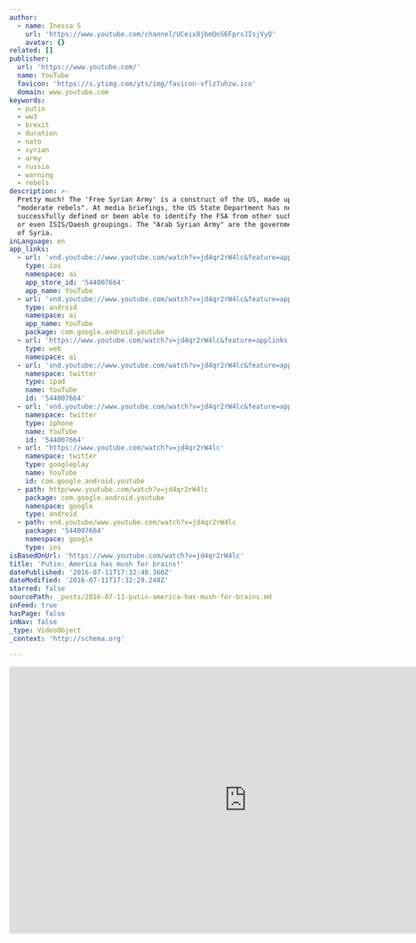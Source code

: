 ```yaml
---
author:
  - name: Inessa S
    url: 'https://www.youtube.com/channel/UCeix8jbmQnS6FprsJIsjVyQ'
    avatar: {}
related: []
publisher:
  url: 'https://www.youtube.com/'
  name: YouTube
  favicon: 'https://s.ytimg.com/yts/img/favicon-vflz7uhzw.ico'
  domain: www.youtube.com
keywords:
  - putin
  - ww3
  - brexit
  - duration
  - nato
  - syrian
  - army
  - russia
  - warning
  - rebels
description: >-
  Pretty much! The 'Free Syrian Army' is a construct of the US, made up of
  "moderate rebels". At media briefings, the US State Department has never
  successfully defined or been able to identify the FSA from other such "rebels"
  or even ISIS/Daesh groupings. The "Arab Syrian Army" are the government forces
  of Syria.
inLanguage: en
app_links:
  - url: 'vnd.youtube://www.youtube.com/watch?v=jd4qr2rW4lc&feature=applinks'
    type: ios
    namespace: ai
    app_store_id: '544007664'
    app_name: YouTube
  - url: 'vnd.youtube://www.youtube.com/watch?v=jd4qr2rW4lc&feature=applinks'
    type: android
    namespace: ai
    app_name: YouTube
    package: com.google.android.youtube
  - url: 'https://www.youtube.com/watch?v=jd4qr2rW4lc&feature=applinks'
    type: web
    namespace: ai
  - url: 'vnd.youtube://www.youtube.com/watch?v=jd4qr2rW4lc&feature=applinks'
    namespace: twitter
    type: ipad
    name: YouTube
    id: '544007664'
  - url: 'vnd.youtube://www.youtube.com/watch?v=jd4qr2rW4lc&feature=applinks'
    namespace: twitter
    type: iphone
    name: YouTube
    id: '544007664'
  - url: 'https://www.youtube.com/watch?v=jd4qr2rW4lc'
    namespace: twitter
    type: googleplay
    name: YouTube
    id: com.google.android.youtube
  - path: http/www.youtube.com/watch?v=jd4qr2rW4lc
    package: com.google.android.youtube
    namespace: google
    type: android
  - path: vnd.youtube/www.youtube.com/watch?v=jd4qr2rW4lc
    package: '544007664'
    namespace: google
    type: ios
isBasedOnUrl: 'https://www.youtube.com/watch?v=jd4qr2rW4lc'
title: 'Putin: America has mush for brains!'
datePublished: '2016-07-11T17:32:40.360Z'
dateModified: '2016-07-11T17:32:29.248Z'
starred: false
sourcePath: _posts/2016-07-11-putin-america-has-mush-for-brains.md
inFeed: true
hasPage: false
inNav: false
_type: VideoObject
_context: 'http://schema.org'

---
```

<iframe src="https://cdn.embedly.com/widgets/media.html?src=https%3A%2F%2Fwww.youtube.com%2Fembed%2Fjd4qr2rW4lc%3Ffeature%3Doembed&amp;url=http%3A%2F%2Fwww.youtube.com%2Fwatch%3Fv%3Djd4qr2rW4lc&amp;image=https%3A%2F%2Fi.ytimg.com%2Fvi%2Fjd4qr2rW4lc%2Fhqdefault.jpg&amp;key=b7d04c9b404c499eba89ee7072e1c4f7&amp;type=text%2Fhtml&amp;schema=youtube" width="854" height="480" scrolling="no" frameborder="0" allowfullscreen="" style=""></iframe>